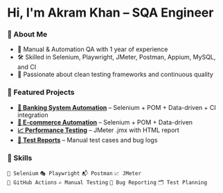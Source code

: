 # Hi, I'm Akram Khan – SQA Engineer

### 📌 About Me
- 🧪 Manual & Automation QA with 1 year of experience  
- 🛠️ Skilled in Selenium, Playwright, JMeter, Postman, Appium, MySQL, and CI  
- 🚀 Passionate about clean testing frameworks and continuous quality  

### 🌟 Featured Projects
- **[🏦 Banking System Automation](https://github.com/Akram-BSMRSTU/Automation_Testing_Banking-System)** – Selenium + POM + Data-driven + CI integration  
- **[🛒 E-commerce Automation](https://github.com/Akram-BSMRSTU/WafiLife_QA_Automation)** – Selenium + POM + Data-driven  
- **[📈 Performance Testing](https://github.com/Akram-BSMRSTU/PerformanceTest_USBangla)** – JMeter .jmx with HTML report  
- **[📝 Test Reports](https://github.com/Akram-BSMRSTU/Manual_Testing_Banking_System)** – Manual test cases and bug logs  

### 🧠 Skills
`🧪 Selenium` `🎭 Playwright` `📬 Postman` `📈 JMeter`  
`🔄 GitHub Actions` `✍️ Manual Testing` `🐛 Bug Reporting` `🗂️ Test Planning`



